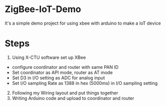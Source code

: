 # ZigBee-IoT-Demo
It's a simple demo project for using xbee with arduino to make a IoT device

# Steps

1. Using X-CTU software set up XBee
 * configure coordinator and router with same PAN ID
 * Set coordinator as API mode, router as AT mode
 * Set D3 in I/O setting as ADC for analog input
 * Set I/O sampling Rate as 1388 in hex (5000ms) in I/O sampling setting
2. Following my Wiring layout and put things together
3. Writing Arduino code and upload to coordinator and router
